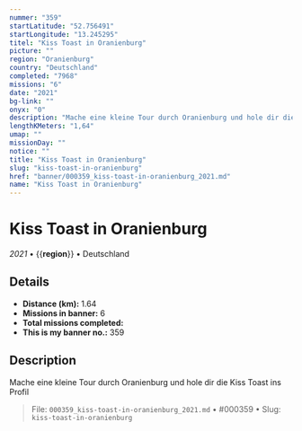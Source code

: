 ```yaml
---
nummer: "359"
startLatitude: "52.756491"
startLongitude: "13.245295"
titel: "Kiss Toast in Oranienburg"
picture: ""
region: "Oranienburg"
country: "Deutschland"
completed: "7968"
missions: "6"
date: "2021"
bg-link: ""
onyx: "0"
description: "Mache eine kleine Tour durch Oranienburg und hole dir die Kiss Toast ins Profil"
lengthKMeters: "1,64"
umap: ""
missionDay: ""
notice: ""
title: "Kiss Toast in Oranienburg"
slug: "kiss-toast-in-oranienburg"
href: "banner/000359_kiss-toast-in-oranienburg_2021.md"
name: "Kiss Toast in Oranienburg"
---
```

# Kiss Toast in Oranienburg

*2021* • {{__region__}} • Deutschland





## Details
- **Distance (km):** 1.64
- **Missions in banner:** 6
- **Total missions completed:** 
- **This is my banner no.:** 359



## Description
Mache eine kleine Tour durch Oranienburg und hole dir die Kiss Toast ins Profil




> File: `000359_kiss-toast-in-oranienburg_2021.md` • #000359 • Slug: `kiss-toast-in-oranienburg`

